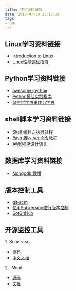 ```yaml
---
title: 学习资料归档
date: 2017-07-30 23:15:29
tags:
- Doc
---
```


##  Linux学习资料链接

* [Introduction to Linux](http://tille.garrels.be/training/tldp/)
* [Linux性能调优指南](https://www.gitbook.com/book/lihz1990/transoflptg/details)

## Python学习资料链接

* [awesome-python](https://awesome-python.com/)
* [Python最佳实践指南](http://pythonguidecn.readthedocs.io/zh/latest/index.html)
* [如何将字符串转为字典](http://funhacks.net/2016/04/24/python_将字符串转为字典/)

## shell脚本学习资料链接

* [Shell 编程之执行过程](https://linuxtoy.org/archives/shell-programming-execute.html)
* [Bash 脚本 set 命令教程](http://www.ruanyifeng.com/blog/2017/11/bash-set.html)
* [AWK程序设计语言](http://awk.readthedocs.io/en/latest/index.html)

## 数据库学习资料链接

* [Mongodb 教程](http://wiki.jikexueyuan.com/project/mongodb/)

## 版本控制工具

* [git-scm](https://git-scm.com/book/zh/v2)
* [使用Subversion进行版本控制](http://svndoc.iusesvn.com/svnbook/1.1/index.html)
* [GotGitHub](http://www.worldhello.net/gotgithub/index.html)

## 开源监控工具

1 .Supervisor

* [源码](https://github.com/Supervisor/supervisor)
* [中文文档](https://www.rddoc.com/doc/Supervisor/3.3.1/zh/)

2 . Monit

* [源码](https://github.com/arnaudsj/monit)
* [文档](https://mmonit.com/monit/documentation/monit.html)
